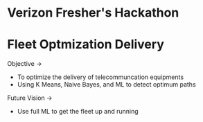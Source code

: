 # Verizon Fresher's Hackathon

# Fleet Optmization Delivery 

Objective ->
  - To optimize the delivery of telecommuncation equipments
  - Using K Means, Naive Bayes, and ML to detect optimum paths
  
 Future Vision ->
  - Use full ML to get the fleet up and running
